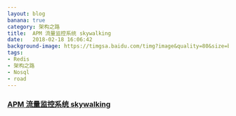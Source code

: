 ```yaml
---
layout: blog
banana: true
category: 架构之路
title:  APM 流量监控系统 skywalking
date:   2018-02-18 16:06:42
background-image: https://timgsa.baidu.com/timg?image&quality=80&size=b9999_10000&sec=1522826644054&di=73e0e2303f6588a9e646f164c9e84008&imgtype=0&src=http%3A%2F%2Fbpic.ooopic.com%2F15%2F31%2F43%2F15314383-b584ea06260074133cb666f7762daed2-2.jpg
tags:
- Redis
- 架构之路
- Nosql
- road	
---
```


### [APM 流量监控系统 skywalking](http://skywalking.io/ "APM 流量监控系统 skywalking")

